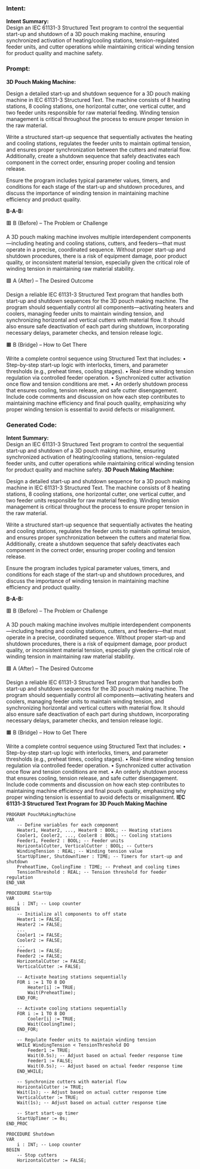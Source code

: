 ### Intent:
**Intent Summary:**  
Design an IEC 61131-3 Structured Text program to control the sequential start-up and shutdown of a 3D pouch making machine, ensuring synchronized activation of heating/cooling stations, tension-regulated feeder units, and cutter operations while maintaining critical winding tension for product quality and machine safety.

### Prompt:
**3D Pouch Making Machine:**

Design a detailed start-up and shutdown sequence for a 3D pouch making machine in IEC 61131-3 Structured Text. The machine consists of 8 heating stations, 8 cooling stations, one horizontal cutter, one vertical cutter, and two feeder units responsible for raw material feeding. Winding tension management is critical throughout the process to ensure proper tension in the raw material.

Write a structured start-up sequence that sequentially activates the heating and cooling stations, regulates the feeder units to maintain optimal tension, and ensures proper synchronization between the cutters and material flow. Additionally, create a shutdown sequence that safely deactivates each component in the correct order, ensuring proper cooling and tension release.

Ensure the program includes typical parameter values, timers, and conditions for each stage of the start-up and shutdown procedures, and discuss the importance of winding tension in maintaining machine efficiency and product quality.

**B-A-B:**

🟥 B (Before) – The Problem or Challenge

A 3D pouch making machine involves multiple interdependent components—including heating and cooling stations, cutters, and feeders—that must operate in a precise, coordinated sequence. Without proper start-up and shutdown procedures, there is a risk of equipment damage, poor product quality, or inconsistent material tension, especially given the critical role of winding tension in maintaining raw material stability.

🟩 A (After) – The Desired Outcome

Design a reliable IEC 61131-3 Structured Text program that handles both start-up and shutdown sequences for the 3D pouch making machine. The program should sequentially control all components—activating heaters and coolers, managing feeder units to maintain winding tension, and synchronizing horizontal and vertical cutters with material flow. It should also ensure safe deactivation of each part during shutdown, incorporating necessary delays, parameter checks, and tension release logic.

🟧 B (Bridge) – How to Get There

Write a complete control sequence using Structured Text that includes:
	•	Step-by-step start-up logic with interlocks, timers, and parameter thresholds (e.g., preheat times, cooling stages).
	•	Real-time winding tension regulation via controlled feeder operation.
	•	Synchronized cutter activation once flow and tension conditions are met.
	•	An orderly shutdown process that ensures cooling, tension release, and safe cutter disengagement.
Include code comments and discussion on how each step contributes to maintaining machine efficiency and final pouch quality, emphasizing why proper winding tension is essential to avoid defects or misalignment.

### Generated Code:
**Intent Summary:**  
Design an IEC 61131-3 Structured Text program to control the sequential start-up and shutdown of a 3D pouch making machine, ensuring synchronized activation of heating/cooling stations, tension-regulated feeder units, and cutter operations while maintaining critical winding tension for product quality and machine safety.
**3D Pouch Making Machine:**

Design a detailed start-up and shutdown sequence for a 3D pouch making machine in IEC 61131-3 Structured Text. The machine consists of 8 heating stations, 8 cooling stations, one horizontal cutter, one vertical cutter, and two feeder units responsible for raw material feeding. Winding tension management is critical throughout the process to ensure proper tension in the raw material.

Write a structured start-up sequence that sequentially activates the heating and cooling stations, regulates the feeder units to maintain optimal tension, and ensures proper synchronization between the cutters and material flow. Additionally, create a shutdown sequence that safely deactivates each component in the correct order, ensuring proper cooling and tension release.

Ensure the program includes typical parameter values, timers, and conditions for each stage of the start-up and shutdown procedures, and discuss the importance of winding tension in maintaining machine efficiency and product quality.

**B-A-B:**

🟥 B (Before) – The Problem or Challenge

A 3D pouch making machine involves multiple interdependent components—including heating and cooling stations, cutters, and feeders—that must operate in a precise, coordinated sequence. Without proper start-up and shutdown procedures, there is a risk of equipment damage, poor product quality, or inconsistent material tension, especially given the critical role of winding tension in maintaining raw material stability.

🟩 A (After) – The Desired Outcome

Design a reliable IEC 61131-3 Structured Text program that handles both start-up and shutdown sequences for the 3D pouch making machine. The program should sequentially control all components—activating heaters and coolers, managing feeder units to maintain winding tension, and synchronizing horizontal and vertical cutters with material flow. It should also ensure safe deactivation of each part during shutdown, incorporating necessary delays, parameter checks, and tension release logic.

🟧 B (Bridge) – How to Get There

Write a complete control sequence using Structured Text that includes:
	•	Step-by-step start-up logic with interlocks, timers, and parameter thresholds (e.g., preheat times, cooling stages).
	•	Real-time winding tension regulation via controlled feeder operation.
	•	Synchronized cutter activation once flow and tension conditions are met.
	•	An orderly shutdown process that ensures cooling, tension release, and safe cutter disengagement.
Include code comments and discussion on how each step contributes to maintaining machine efficiency and final pouch quality, emphasizing why proper winding tension is essential to avoid defects or misalignment. **IEC 61131-3 Structured Text Program for 3D Pouch Making Machine**

```structuredtext
PROGRAM PouchMakingMachine
VAR
    -- Define variables for each component
    Heater1, Heater2, ..., Heater8 : BOOL; -- Heating stations
    Cooler1, Cooler2, ..., Cooler8 : BOOL; -- Cooling stations
    Feeder1, Feeder2 : BOOL; -- Feeder units
    HorizontalCutter, VerticalCutter : BOOL; -- Cutters
    WindingTension : REAL; -- Winding tension value
    StartUpTimer, ShutdownTimer : TIME; -- Timers for start-up and shutdown
    PreheatTime, CoolingTime : TIME; -- Preheat and cooling times
    TensionThreshold : REAL; -- Tension threshold for feeder regulation
END_VAR

PROCEDURE StartUp
VAR
    i : INT; -- Loop counter
BEGIN
    -- Initialize all components to off state
    Heater1 := FALSE;
    Heater2 := FALSE;
    ...
    Cooler1 := FALSE;
    Cooler2 := FALSE;
    ...
    Feeder1 := FALSE;
    Feeder2 := FALSE;
    HorizontalCutter := FALSE;
    VerticalCutter := FALSE;

    -- Activate heating stations sequentially
    FOR i := 1 TO 8 DO
        Heater[i] := TRUE;
        Wait(PreheatTime);
    END_FOR;

    -- Activate cooling stations sequentially
    FOR i := 1 TO 8 DO
        Cooler[i] := TRUE;
        Wait(CoolingTime);
    END_FOR;

    -- Regulate feeder units to maintain winding tension
    WHILE WindingTension < TensionThreshold DO
        Feeder1 := TRUE;
        Wait(0.5s); -- Adjust based on actual feeder response time
        Feeder1 := FALSE;
        Wait(0.5s); -- Adjust based on actual feeder response time
    END_WHILE;

    -- Synchronize cutters with material flow
    HorizontalCutter := TRUE;
    Wait(1s); -- Adjust based on actual cutter response time
    VerticalCutter := TRUE;
    Wait(1s); -- Adjust based on actual cutter response time

    -- Start start-up timer
    StartUpTimer := 0s;
END_PROC

PROCEDURE Shutdown
VAR
    i : INT; -- Loop counter
BEGIN
    -- Stop cutters
    HorizontalCutter := FALSE;

